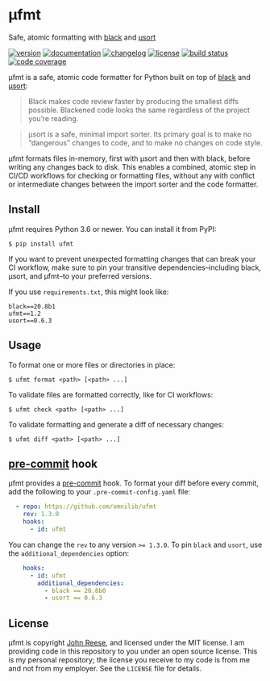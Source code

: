# µfmt

Safe, atomic formatting with [black][] and [µsort][]

[![version](https://img.shields.io/pypi/v/ufmt.svg)](https://pypi.org/project/ufmt)
[![documentation](https://readthedocs.org/projects/ufmt/badge/?version=latest)](https://ufmt.omnilib.dev)
[![changelog](https://img.shields.io/badge/change-log-blue)](https://ufmt.omnilib.dev/en/latest/changelog.html)
[![license](https://img.shields.io/pypi/l/ufmt.svg)](https://github.com/omnilib/ufmt/blob/master/LICENSE)
[![build status](https://github.com/omnilib/ufmt/workflows/Build/badge.svg)](https://github.com/omnilib/ufmt/actions)
[![code coverage](https://img.shields.io/codecov/c/gh/omnilib/ufmt)](https://codecov.io/gh/omnilib/ufmt)

µfmt is a safe, atomic code formatter for Python built on top of [black] and [µsort]:

> Black makes code review faster by producing the smallest diffs possible. Blackened code looks the same regardless of the project you’re reading.

> μsort is a safe, minimal import sorter. Its primary goal is to make no “dangerous” changes to code, and to make no changes on code style.

µfmt formats files in-memory, first with µsort and then with black, before writing any
changes back to disk. This enables a combined, atomic step in CI/CD workflows for
checking or formatting files, without any with conflict or intermediate changes between
the import sorter and the code formatter.


Install
-------

µfmt requires Python 3.6 or newer. You can install it from PyPI:

```shell-session
$ pip install ufmt
```

If you want to prevent unexpected formatting changes that can break your CI workflow,
make sure to pin your transitive dependencies–including black, µsort, and µfmt–to your
preferred versions.

If you use `requirements.txt`, this might look like:

```text
black==20.8b1
ufmt==1.2
usort==0.6.3
```


Usage
-----

To format one or more files or directories in place:

```shell-session
$ ufmt format <path> [<path> ...]
```

To validate files are formatted correctly, like for CI workflows:

```shell-session
$ ufmt check <path> [<path> ...]
```

To validate formatting and generate a diff of necessary changes:

```shell-session
$ ufmt diff <path> [<path> ...]
```


[pre-commit] hook
-----------------

µfmt provides a [pre-commit] hook. To format your diff before 
every commit, add the following to your `.pre-commit-config.yaml` file:

```yaml
  - repo: https://github.com/omnilib/ufmt
    rev: 1.3.0
    hooks:
      - id: ufmt
```

You can change the `rev` to any version `>= 1.3.0`. To pin `black` and `usort`, use the 
`additional_dependencies` option:

```yaml
    hooks: 
      - id: ufmt 
        additional_dependencies: 
          - black == 20.8b0 
          - usort == 0.6.3
```


License
-------

µfmt is copyright [John Reese](https://jreese.sh), and licensed under
the MIT license.  I am providing code in this repository to you under an open
source license.  This is my personal repository; the license you receive to
my code is from me and not from my employer. See the `LICENSE` file for details.


[black]: https://black.readthedocs.io
[µsort]: https://usort.readthedocs.io
[pre-commit]: https://pre-commit.com